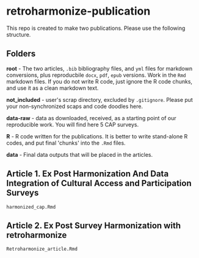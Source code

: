 # retroharmonize-publication

This repo is created to make two publications. Please use the following structure.

## Folders

**root** - The two articles, `.bib` bibliography files, and `yml` files for markdown conversions, plus reproducbile `docx`, `pdf`, `epub` versions. Work in the `Rmd` markdown files. If you do not write R code, just ignore the R code chunks, and use it as a clean markdown text.

**not_included** - user's scrap directory, excluded by `.gitignore`.  Please put your non-synchronized scaps and code doodles here.

**data-raw** - data as downloaded, received, as a starting point of our reproducible work. You will find here 5 CAP surveys.

**R** - R code written for the publications.  It is better to write stand-alone R codes, and put final 'chunks' into the `.Rmd` files.

**data** - Final data outputs that will be placed in the articles.

## Article 1. Ex Post Harmonization And Data Integration of Cultural Access and Participation Surveys
`harmonized_cap.Rmd`

## Article 2. Ex Post Survey Harmonization with retroharmonize
`Retroharmonize_article.Rmd`